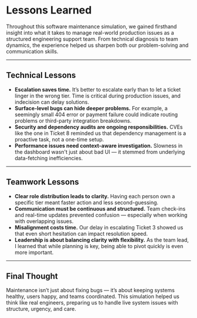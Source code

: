 # Lessons Learned

Throughout this software maintenance simulation, we gained firsthand insight into what it takes to manage real-world production issues as a structured engineering support team. From technical diagnosis to team dynamics, the experience helped us sharpen both our problem-solving and communication skills.

---

## Technical Lessons

- **Escalation saves time.** It’s better to escalate early than to let a ticket linger in the wrong tier. Time is critical during production issues, and indecision can delay solutions.
- **Surface-level bugs can hide deeper problems.** For example, a seemingly small 404 error or payment failure could indicate routing problems or third-party integration breakdowns.
- **Security and dependency audits are ongoing responsibilities.** CVEs like the one in Ticket 8 reminded us that dependency management is a proactive task, not a one-time setup.
- **Performance issues need context-aware investigation.** Slowness in the dashboard wasn't just about bad UI — it stemmed from underlying data-fetching inefficiencies.

---

## Teamwork Lessons

- **Clear role distribution leads to clarity.** Having each person own a specific tier meant faster action and less second-guessing.
- **Communication must be continuous and structured.** Team check-ins and real-time updates prevented confusion — especially when working with overlapping issues.
- **Misalignment costs time.** Our delay in escalating Ticket 3 showed us that even short hesitation can impact resolution speed.
- **Leadership is about balancing clarity with flexibility.** As the team lead, I learned that while planning is key, being able to pivot quickly is even more important.

---

## Final Thought

Maintenance isn’t just about fixing bugs — it’s about keeping systems healthy, users happy, and teams coordinated. This simulation helped us think like real engineers, preparing us to handle live system issues with structure, urgency, and care.


